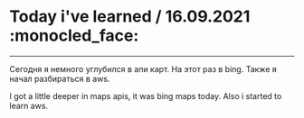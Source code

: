 # Today i've learned  / 16.09.2021 :monocled_face:
____

Сегодня я немного углубился в апи карт. На этот раз в bing. Также я начал разбираться в aws.

I got a little deeper in maps apis, it was bing maps today. Also i started to learn aws.

